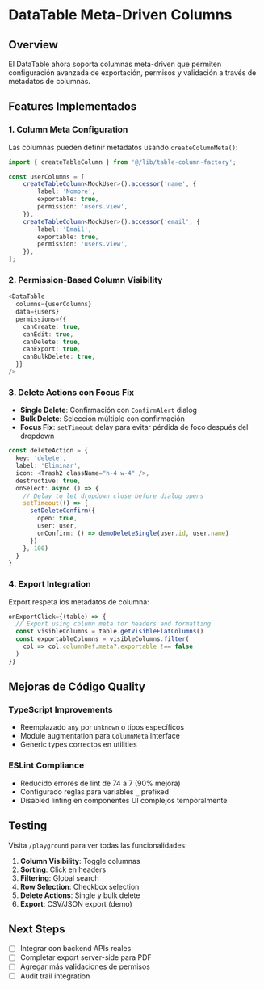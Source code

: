 # DataTable Meta-Driven Columns

## Overview

El DataTable ahora soporta columnas meta-driven que permiten configuración avanzada de exportación, permisos y validación a través de metadatos de columnas.

## Features Implementados

### 1. Column Meta Configuration

Las columnas pueden definir metadatos usando `createColumnMeta()`:

```typescript
import { createTableColumn } from '@/lib/table-column-factory';

const userColumns = [
    createTableColumn<MockUser>().accessor('name', {
        label: 'Nombre',
        exportable: true,
        permission: 'users.view',
    }),
    createTableColumn<MockUser>().accessor('email', {
        label: 'Email',
        exportable: true,
        permission: 'users.view',
    }),
];
```

### 2. Permission-Based Column Visibility

```typescript
<DataTable
  columns={userColumns}
  data={users}
  permissions={{
    canCreate: true,
    canEdit: true,
    canDelete: true,
    canExport: true,
    canBulkDelete: true,
  }}
/>
```

### 3. Delete Actions con Focus Fix

- **Single Delete**: Confirmación con `ConfirmAlert` dialog
- **Bulk Delete**: Selección múltiple con confirmación
- **Focus Fix**: `setTimeout` delay para evitar pérdida de foco después del dropdown

```typescript
const deleteAction = {
  key: 'delete',
  label: 'Eliminar',
  icon: <Trash2 className="h-4 w-4" />,
  destructive: true,
  onSelect: async () => {
    // Delay to let dropdown close before dialog opens
    setTimeout(() => {
      setDeleteConfirm({
        open: true,
        user: user,
        onConfirm: () => demoDeleteSingle(user.id, user.name)
      })
    }, 100)
  }
}
```

### 4. Export Integration

Export respeta los metadatos de columna:

```typescript
onExportClick={(table) => {
  // Export using column meta for headers and formatting
  const visibleColumns = table.getVisibleFlatColumns()
  const exportableColumns = visibleColumns.filter(
    col => col.columnDef.meta?.exportable !== false
  )
}}
```

## Mejoras de Código Quality

### TypeScript Improvements

- Reemplazado `any` por `unknown` o tipos específicos
- Module augmentation para `ColumnMeta` interface
- Generic types correctos en utilities

### ESLint Compliance

- Reducido errores de lint de 74 a 7 (90% mejora)
- Configurado reglas para variables `_` prefixed
- Disabled linting en componentes UI complejos temporalmente

## Testing

Visita `/playground` para ver todas las funcionalidades:

1. **Column Visibility**: Toggle columnas
2. **Sorting**: Click en headers
3. **Filtering**: Global search
4. **Row Selection**: Checkbox selection
5. **Delete Actions**: Single y bulk delete
6. **Export**: CSV/JSON export (demo)

## Next Steps

- [ ] Integrar con backend APIs reales
- [ ] Completar export server-side para PDF
- [ ] Agregar más validaciones de permisos
- [ ] Audit trail integration
